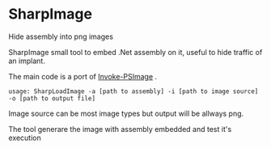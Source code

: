 # SharpImage

Hide assembly into png images

SharpImage small tool to embed .Net assembly on it, useful to hide traffic of an implant.

The main code is a port of [Invoke-PSImage](https://github.com/peewpw/Invoke-PSImage) .

```
usage: SharpLoadImage -a [path to assembly] -i [path to image source] -o [path to output file]
```

Image source can be most image types but output will be allways png.

The tool generare the image with assembly embedded and test it's execution

